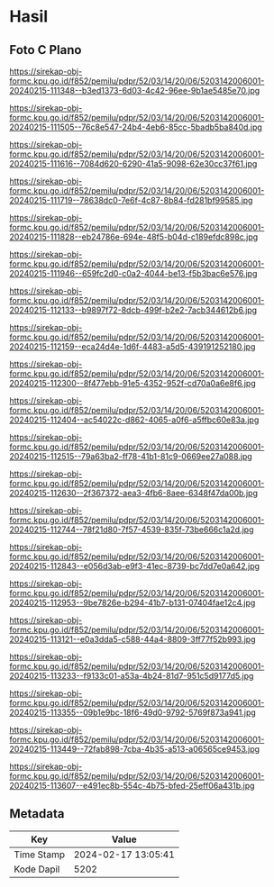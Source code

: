 # Hasil

## Foto C Plano

https://sirekap-obj-formc.kpu.go.id/f852/pemilu/pdpr/52/03/14/20/06/5203142006001-20240215-111348--b3ed1373-6d03-4c42-96ee-9b1ae5485e70.jpg

https://sirekap-obj-formc.kpu.go.id/f852/pemilu/pdpr/52/03/14/20/06/5203142006001-20240215-111505--76c8e547-24b4-4eb6-85cc-5badb5ba840d.jpg

https://sirekap-obj-formc.kpu.go.id/f852/pemilu/pdpr/52/03/14/20/06/5203142006001-20240215-111616--7084d620-6290-41a5-9098-62e30cc37f61.jpg

https://sirekap-obj-formc.kpu.go.id/f852/pemilu/pdpr/52/03/14/20/06/5203142006001-20240215-111719--78638dc0-7e6f-4c87-8b84-fd281bf99585.jpg

https://sirekap-obj-formc.kpu.go.id/f852/pemilu/pdpr/52/03/14/20/06/5203142006001-20240215-111828--eb24786e-694e-48f5-b04d-c189efdc898c.jpg

https://sirekap-obj-formc.kpu.go.id/f852/pemilu/pdpr/52/03/14/20/06/5203142006001-20240215-111946--659fc2d0-c0a2-4044-be13-f5b3bac6e576.jpg

https://sirekap-obj-formc.kpu.go.id/f852/pemilu/pdpr/52/03/14/20/06/5203142006001-20240215-112133--b9897f72-8dcb-499f-b2e2-7acb344612b6.jpg

https://sirekap-obj-formc.kpu.go.id/f852/pemilu/pdpr/52/03/14/20/06/5203142006001-20240215-112159--eca24d4e-1d6f-4483-a5d5-439191252180.jpg

https://sirekap-obj-formc.kpu.go.id/f852/pemilu/pdpr/52/03/14/20/06/5203142006001-20240215-112300--8f477ebb-91e5-4352-952f-cd70a0a6e8f6.jpg

https://sirekap-obj-formc.kpu.go.id/f852/pemilu/pdpr/52/03/14/20/06/5203142006001-20240215-112404--ac54022c-d862-4065-a0f6-a5ffbc60e83a.jpg

https://sirekap-obj-formc.kpu.go.id/f852/pemilu/pdpr/52/03/14/20/06/5203142006001-20240215-112515--79a63ba2-ff78-41b1-81c9-0669ee27a088.jpg

https://sirekap-obj-formc.kpu.go.id/f852/pemilu/pdpr/52/03/14/20/06/5203142006001-20240215-112630--2f367372-aea3-4fb6-8aee-6348f47da00b.jpg

https://sirekap-obj-formc.kpu.go.id/f852/pemilu/pdpr/52/03/14/20/06/5203142006001-20240215-112744--78f21d80-7f57-4539-835f-73be666c1a2d.jpg

https://sirekap-obj-formc.kpu.go.id/f852/pemilu/pdpr/52/03/14/20/06/5203142006001-20240215-112843--e056d3ab-e9f3-41ec-8739-bc7dd7e0a642.jpg

https://sirekap-obj-formc.kpu.go.id/f852/pemilu/pdpr/52/03/14/20/06/5203142006001-20240215-112953--9be7826e-b294-41b7-b131-07404fae12c4.jpg

https://sirekap-obj-formc.kpu.go.id/f852/pemilu/pdpr/52/03/14/20/06/5203142006001-20240215-113121--e0a3dda5-c588-44a4-8809-3ff77f52b993.jpg

https://sirekap-obj-formc.kpu.go.id/f852/pemilu/pdpr/52/03/14/20/06/5203142006001-20240215-113233--f9133c01-a53a-4b24-81d7-951c5d9177d5.jpg

https://sirekap-obj-formc.kpu.go.id/f852/pemilu/pdpr/52/03/14/20/06/5203142006001-20240215-113355--09b1e9bc-18f6-49d0-9792-5769f873a941.jpg

https://sirekap-obj-formc.kpu.go.id/f852/pemilu/pdpr/52/03/14/20/06/5203142006001-20240215-113449--72fab898-7cba-4b35-a513-a06565ce9453.jpg

https://sirekap-obj-formc.kpu.go.id/f852/pemilu/pdpr/52/03/14/20/06/5203142006001-20240215-113607--e491ec8b-554c-4b75-bfed-25eff06a431b.jpg


## Metadata

| Key        | Value               |
| ---------- | ------------------- |
| Time Stamp | 2024-02-17 13:05:41 |
| Kode Dapil | 5202                |



